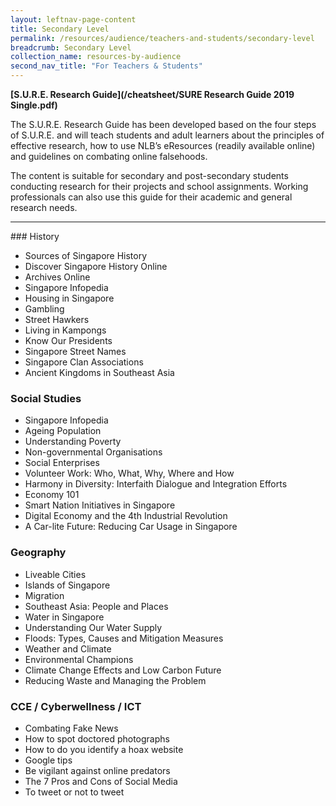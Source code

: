 ```yaml
---
layout: leftnav-page-content
title: Secondary Level
permalink: /resources/audience/teachers-and-students/secondary-level
breadcrumb: Secondary Level
collection_name: resources-by-audience
second_nav_title: "For Teachers & Students"
---
```




**[S.U.R.E. Research Guide](/cheatsheet/SURE Research Guide 2019 Single.pdf)**

The S.U.R.E. Research Guide has been developed based on the four steps of S.U.R.E. and will teach students and adult learners about the principles of effective research, how to use NLB’s eResources (readily available online) and guidelines on combating online falsehoods.

The content is suitable for secondary and post-secondary students conducting research for their projects and school assignments. Working professionals can also use this guide for their academic and general research needs.



<hr>
### History

- Sources of Singapore History 
- Discover Singapore History Online
- Archives Online 
- Singapore Infopedia
- Housing in Singapore 
- Gambling
- Street Hawkers 
- Living in Kampongs 
- Know Our Presidents 
- Singapore Street Names 
- Singapore Clan Associations  
- Ancient Kingdoms in Southeast Asia 



### **Social Studies**

-  Singapore Infopedia 
- Ageing Population 
- Understanding Poverty 
- Non-governmental Organisations 
- Social Enterprises 
- Volunteer Work: Who, What, Why, Where and How 
- Harmony in Diversity: Interfaith Dialogue and Integration Efforts 
- Economy 101 
- Smart Nation Initiatives in Singapore 
- Digital Economy and the 4th Industrial Revolution 
- A Car-lite Future: Reducing Car Usage in Singapore 



### **Geography**

- Liveable Cities 
- Islands of Singapore 
- Migration 
- Southeast Asia: People and Places 
- Water in Singapore 
- Understanding Our Water Supply 
- Floods: Types, Causes and Mitigation Measures 
- Weather and Climate 
- Environmental Champions 
- Climate Change Effects and Low Carbon Future 
- Reducing Waste and Managing the Problem 



### **CCE / Cyberwellness / ICT**

- Combating Fake News 
- How to spot doctored photographs
- How to do you identify a hoax website
- Google tips
- Be vigilant against online predators
- The 7 Pros and Cons of Social Media 
- To tweet or not to tweet

